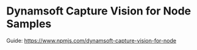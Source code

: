 # Dynamsoft Capture Vision for Node Samples

Guide: https://www.npmjs.com/dynamsoft-capture-vision-for-node
